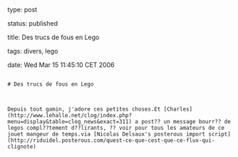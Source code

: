 type: post
status: published
title: Des trucs de fous en Lego
tags: divers, lego
date: Wed Mar 15 11:45:10 CET 2006
~~~~~~
# Des trucs de fous en Lego

Depuis tout gamin, j'adore ces petites choses.Et [Charles](http://www.lehalle.net/clog/index.php?menu=display&table=clog_news&exact=311) a post?? un message bourr?? de legos compl??tement d??lirants, ?? voir pour tous les amateurs de ce jouet mangeur de temps.via [Nicolas Delsaux's posterous import script](http://riduidel.posterous.com/quest-ce-que-cest-que-ce-flux-qui-clignote)